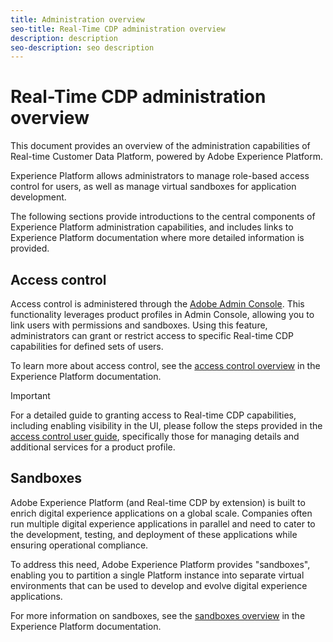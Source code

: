 ```yaml
---
title: Administration overview
seo-title: Real-Time CDP administration overview
description: description
seo-description: seo description
---
```


# Real-Time CDP administration overview

This document provides an overview of the administration capabilities of Real-time Customer Data Platform, powered by Adobe Experience Platform. 

Experience Platform allows administrators to manage role-based access control for users, as well as manage virtual sandboxes for application development. 

The following sections provide introductions to the central components of Experience Platform administration capabilities, and includes links to Experience Platform documentation where more detailed information is provided.

## Access control

Access control is administered through the [Adobe Admin Console](http://adminconsole.adobe.com). This functionality leverages product profiles in Admin Console, allowing you to link users with permissions and sandboxes. Using this feature, administrators can grant or restrict access to specific Real-time CDP capabilities for defined sets of users.

To learn more about access control, see the [access control overview](https://www.adobe.io/apis/experienceplatform/home/permissions-and-sandboxes/permissions-and-sandboxes.html#!api-specification/markdown/narrative/technical_overview/access-control/access-control-overview.md) in the Experience Platform documentation.

>[!IMPORTANT]
>For a detailed guide to granting access to Real-time CDP capabilities, including enabling visibility in the UI, please follow the steps provided in the [access control user guide](https://www.adobe.io/apis/experienceplatform/home/permissions-and-sandboxes/permissions-and-sandboxes.html#!api-specification/markdown/narrative/technical_overview/access-control/access-control-user-guide.md), specifically those for managing details and additional services for a product profile.

## Sandboxes

Adobe Experience Platform (and Real-time CDP by extension) is built to enrich digital experience applications on a global scale. Companies often run multiple digital experience applications in parallel and need to cater to the development, testing, and deployment of these applications while ensuring operational compliance.

To address this need, Adobe Experience Platform provides "sandboxes", enabling you to partition a single Platform instance into separate virtual environments that can be used to develop and evolve digital experience applications.

For more information on sandboxes, see the [sandboxes overview](https://www.adobe.io/apis/experienceplatform/home/permissions-and-sandboxes/permissions-and-sandboxes.html#!api-specification/markdown/narrative/technical_overview/sandboxes/sandboxes-overview.md) in the Experience Platform documentation.
